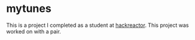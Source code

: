 # mytunes
This is a project I completed as a student at [hackreactor](http://hackreactor.com). This project was worked on with a pair.
